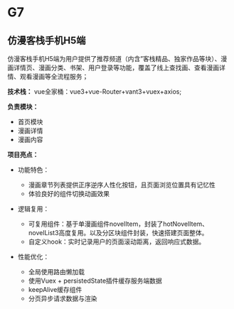 # G7

## 仿漫客栈手机H5端

仿漫客栈手机H5端为用户提供了推荐频道（内含”客栈精品、独家作品等块）、漫画详情页、漫画分类、书架、用户登录等功能，覆盖了线上查找画、查看漫画详情、观看漫画等全流程服务；    
    
**技术栈：** vue全家桶：vue3+vue-Router+vant3+vuex+axios;

**负责模块：**

- 首页模块
- 漫画详情
- 漫画内容 

**项目亮点：**
- 功能特色：
  
    - 漫画章节列表提供正序逆序人性化按钮，且页面浏览位置具有记忆性
    - 体验良好的组件切换动画效果

- 逻辑复用：

    - 可复用组件：基于单漫画组件novelItem，封装了hotNovelItem、novelList3高度复用。以及分区块组件封装，快速搭建页面整体。
    - 自定义hook：实时记录用户的页面滚动距离，返回响应式数据。

- 性能优化：

    - 全局使用路由懒加载
    - 使用Vuex + persistedState插件缓存服务端数据
    - keepAlive缓存组件
    - 分页异步请求数据与渲染